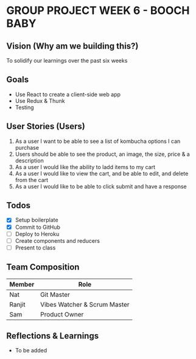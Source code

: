 # GROUP PROJECT WEEK 6 - BOOCH BABY

## Vision (Why am we building this?)

To solidify our learnings over the past six weeks

## Goals

- Use React to create a client-side web app
- Use Redux & Thunk
- Testing

## User Stories (Users)

1. As a user I want to be able to see a list of kombucha options I can purchase
2. Users should be able to see the product, an image, the size, price & a description
3. As a user I would like the ability to ladd items to my cart
4. As a user I would like to view the cart, and be able to edit, and delete from the cart
5. As a user I would like to be able to click submit and have a response

## Todos

- [x] Setup boilerplate
- [x] Commit to GitHub
- [ ] Deploy to Heroku
- [ ] Create components and reducers
- [ ] Present to class

## Team Composition

| Member | Role                         |
| ------ | ---------------------------- |
| Nat    | Git Master                   |
| Ranjit | Vibes Watcher & Scrum Master |
| Sam    | Product Owner                |

## Reflections & Learnings

- To be added
